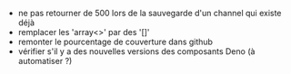 - ne pas retourner de 500 lors de la sauvegarde d'un channel qui existe déjà
- remplacer les 'array<>' par des '[]'
- remonter le pourcentage de couverture dans github
- vérifier s'il y a des nouvelles versions des composants Deno (à automatiser ?)
